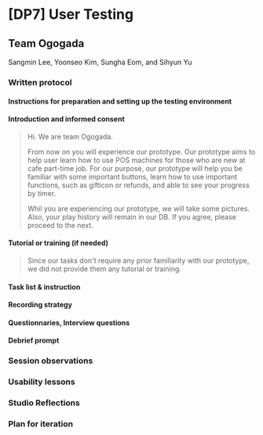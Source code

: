 # [DP7] User Testing

## Team Ogogada
Sangmin Lee, Yoonseo Kim, Sungha Eom, and Sihyun Yu

### Written protocol

####  Instructions for preparation and setting up the testing environment

#### Introduction and informed consent

> Hi. We are team Ogogada.
>
> From now on you will experience our prototype. Our prototype aims to help user learn how to use POS machines for those who are new at cafe part-time job. For our purpose, our prototype will help you be familiar with some important buttons, learn how to use important functions, such as gifticon or refunds, and able to see your progress by timer.
>
> Whil you are experiencing our prototype, we will take some pictures. Also, your play history will remain in our DB. If you agree, please proceed to the next.

#### Tutorial or training (if needed)
> Since our tasks don't require any prior familiarity with our prototype, we did not provide them any tutorial or training.

#### Task list & instruction

#### Recording strategy

#### Questionnaries, Interview questions

#### Debrief prompt

### Session observations

### Usability lessons

### Studio Reflections

### Plan for iteration

